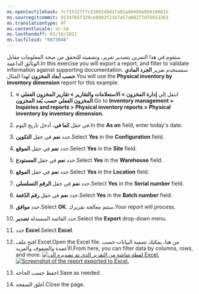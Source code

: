 ```yaml
---
ms.openlocfilehash: fc715327f7c52082dbd1fa91a684b9a956180d15
ms.sourcegitcommit: 9134765f329ce8893f21b7a57a08277d75913363
ms.translationtype: HT
ms.contentlocale: ar-SA
ms.lasthandoff: 03/16/2021
ms.locfileid: "6073846"
---
```

<span data-ttu-id="a44d0-101">ستقوم في هذا التمرين بتصدير تقرير، وتصفيته للتحقق من صحة المعلومات مقابل الوثائق الداعمة.</span><span class="sxs-lookup"><span data-stu-id="a44d0-101">In this exercise you will export a report, and filter to validate information against supporting documentation.</span></span> <span data-ttu-id="a44d0-102">ستستخدم تقرير **الجرد المادي حسب أبعاد المخزون** لهذا المثال.</span><span class="sxs-lookup"><span data-stu-id="a44d0-102">You will use the **Physical inventory by inventory dimension** report for this example.</span></span>

1.  <span data-ttu-id="a44d0-103">انتقل إلى **إدارة المخزون > الاستعلامات والتقارير > تقارير المخزون الفعلي > المخزون الفعلي حسب بُعد المخزون**.</span><span class="sxs-lookup"><span data-stu-id="a44d0-103">Go to **Inventory management > Inquiries and reports > Physical inventory reports > Physical inventory by inventory dimension**.</span></span>
2.  <span data-ttu-id="a44d0-104">في حقل **كما في**، أدخل تاريخ اليوم.</span><span class="sxs-lookup"><span data-stu-id="a44d0-104">In the **As on** field, enter today's date.</span></span>
3.  <span data-ttu-id="a44d0-105">حدد **نعم** في حقل **التكوين**.</span><span class="sxs-lookup"><span data-stu-id="a44d0-105">Select **Yes** in the **Configuration** field.</span></span>
4.  <span data-ttu-id="a44d0-106">حدد **نعم** في حقل **الموقع**.</span><span class="sxs-lookup"><span data-stu-id="a44d0-106">Select **Yes** in the **Site** field.</span></span>
5.  <span data-ttu-id="a44d0-107">حدد **نعم** في حقل **المستودع**.</span><span class="sxs-lookup"><span data-stu-id="a44d0-107">Select **Yes** in the **Warehouse** field.</span></span>
6.  <span data-ttu-id="a44d0-108">حدد **نعم** في حقل **الموقع**.</span><span class="sxs-lookup"><span data-stu-id="a44d0-108">Select **Yes** in the **Location** field.</span></span>
7.  <span data-ttu-id="a44d0-109">حدد **نعم** في حقل **الرقم التسلسلي**.</span><span class="sxs-lookup"><span data-stu-id="a44d0-109">Select **Yes** in the **Serial number** field.</span></span>
8.  <span data-ttu-id="a44d0-110">حدد **نعم** في حقل **رقم الدُفعة**.</span><span class="sxs-lookup"><span data-stu-id="a44d0-110">Select **Yes** in the **Batch number** field.</span></span>
9.  <span data-ttu-id="a44d0-111">حدد **موافق**.</span><span class="sxs-lookup"><span data-stu-id="a44d0-111">Select **OK**.</span></span> <span data-ttu-id="a44d0-112">ستتم معالجة تقريرك.</span><span class="sxs-lookup"><span data-stu-id="a44d0-112">Your report will process.</span></span>
10. <span data-ttu-id="a44d0-113">حدد القائمة المنسدلة **تصدير**.</span><span class="sxs-lookup"><span data-stu-id="a44d0-113">Select the **Export** drop-down menu.</span></span> 
12. <span data-ttu-id="a44d0-114">حدد **Excel**.</span><span class="sxs-lookup"><span data-stu-id="a44d0-114">Select **Excel**.</span></span>
13. <span data-ttu-id="a44d0-115">افتح ملف Excel.</span><span class="sxs-lookup"><span data-stu-id="a44d0-115">Open the Excel file.</span></span> <span data-ttu-id="a44d0-116">من هنا، يمكنك تصفية البيانات حسب الأعمدة والصفوف والمزيد.</span><span class="sxs-lookup"><span data-stu-id="a44d0-116">From here, you can filter data by columns, rows, and more.</span></span>
    <span data-ttu-id="a44d0-117">[![لقطة شاشة من التقرير الذي تم تصديره إلى Excel.](../media/export-report.png)](../media/export-report.png#lightbox)</span><span class="sxs-lookup"><span data-stu-id="a44d0-117">[![Screenshot of the report exported to Excel.](../media/export-report.png)](../media/export-report.png#lightbox)</span></span> 

14. <span data-ttu-id="a44d0-118">احفظ حسب الحاجة.</span><span class="sxs-lookup"><span data-stu-id="a44d0-118">Save as needed.</span></span>
16. <span data-ttu-id="a44d0-119">أغلق الصفحة.</span><span class="sxs-lookup"><span data-stu-id="a44d0-119">Close the page.</span></span>


 


